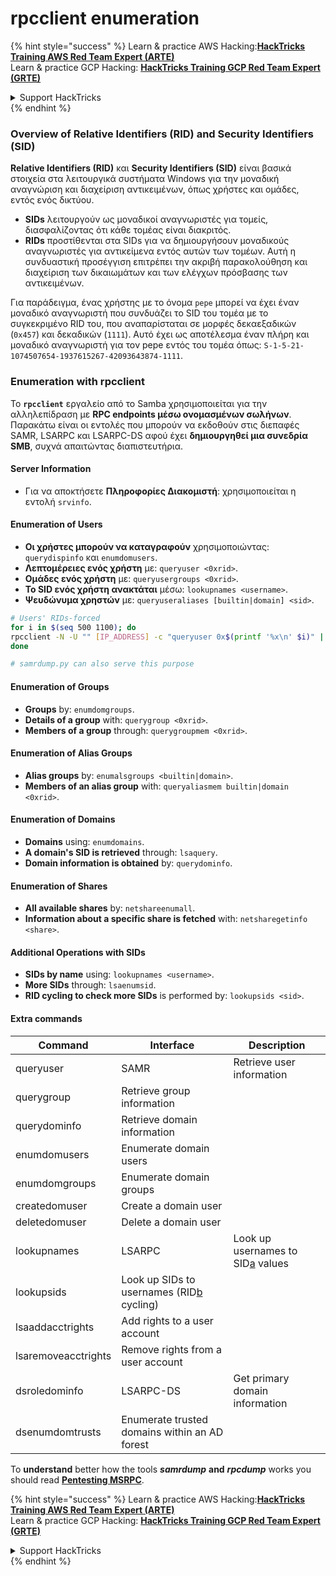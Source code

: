 # rpcclient enumeration

{% hint style="success" %}
Learn & practice AWS Hacking:<img src="/.gitbook/assets/arte.png" alt="" data-size="line">[**HackTricks Training AWS Red Team Expert (ARTE)**](https://training.hacktricks.xyz/courses/arte)<img src="/.gitbook/assets/arte.png" alt="" data-size="line">\
Learn & practice GCP Hacking: <img src="/.gitbook/assets/grte.png" alt="" data-size="line">[**HackTricks Training GCP Red Team Expert (GRTE)**<img src="/.gitbook/assets/grte.png" alt="" data-size="line">](https://training.hacktricks.xyz/courses/grte)

<details>

<summary>Support HackTricks</summary>

* Check the [**subscription plans**](https://github.com/sponsors/carlospolop)!
* **Join the** 💬 [**Discord group**](https://discord.gg/hRep4RUj7f) or the [**telegram group**](https://t.me/peass) or **follow** us on **Twitter** 🐦 [**@hacktricks\_live**](https://twitter.com/hacktricks\_live)**.**
* **Share hacking tricks by submitting PRs to the** [**HackTricks**](https://github.com/carlospolop/hacktricks) and [**HackTricks Cloud**](https://github.com/carlospolop/hacktricks-cloud) github repos.

</details>
{% endhint %}

### Overview of Relative Identifiers (RID) and Security Identifiers (SID)

**Relative Identifiers (RID)** και **Security Identifiers (SID)** είναι βασικά στοιχεία στα λειτουργικά συστήματα Windows για την μοναδική αναγνώριση και διαχείριση αντικειμένων, όπως χρήστες και ομάδες, εντός ενός δικτύου.

- **SIDs** λειτουργούν ως μοναδικοί αναγνωριστές για τομείς, διασφαλίζοντας ότι κάθε τομέας είναι διακριτός.
- **RIDs** προστίθενται στα SIDs για να δημιουργήσουν μοναδικούς αναγνωριστές για αντικείμενα εντός αυτών των τομέων. Αυτή η συνδυαστική προσέγγιση επιτρέπει την ακριβή παρακολούθηση και διαχείριση των δικαιωμάτων και των ελέγχων πρόσβασης των αντικειμένων.

Για παράδειγμα, ένας χρήστης με το όνομα `pepe` μπορεί να έχει έναν μοναδικό αναγνωριστή που συνδυάζει το SID του τομέα με το συγκεκριμένο RID του, που αναπαρίσταται σε μορφές δεκαεξαδικών (`0x457`) και δεκαδικών (`1111`). Αυτό έχει ως αποτέλεσμα έναν πλήρη και μοναδικό αναγνωριστή για τον pepe εντός του τομέα όπως: `S-1-5-21-1074507654-1937615267-42093643874-1111`.


### **Enumeration with rpcclient**

Το **`rpcclient`** εργαλείο από το Samba χρησιμοποιείται για την αλληλεπίδραση με **RPC endpoints μέσω ονομασμένων σωλήνων**. Παρακάτω είναι οι εντολές που μπορούν να εκδοθούν στις διεπαφές SAMR, LSARPC και LSARPC-DS αφού έχει **δημιουργηθεί μια συνεδρία SMB**, συχνά απαιτώντας διαπιστευτήρια.

#### Server Information

* Για να αποκτήσετε **Πληροφορίες Διακομιστή**: χρησιμοποιείται η εντολή `srvinfo`.

#### Enumeration of Users

* **Οι χρήστες μπορούν να καταγραφούν** χρησιμοποιώντας: `querydispinfo` και `enumdomusers`.
* **Λεπτομέρειες ενός χρήστη** με: `queryuser <0xrid>`.
* **Ομάδες ενός χρήστη** με: `queryusergroups <0xrid>`.
* **Το SID ενός χρήστη ανακτάται** μέσω: `lookupnames <username>`.
* **Ψευδώνυμα χρηστών** με: `queryuseraliases [builtin|domain] <sid>`.
```bash
# Users' RIDs-forced
for i in $(seq 500 1100); do
rpcclient -N -U "" [IP_ADDRESS] -c "queryuser 0x$(printf '%x\n' $i)" | grep "User Name\|user_rid\|group_rid" && echo "";
done

# samrdump.py can also serve this purpose
```
#### Enumeration of Groups

* **Groups** by: `enumdomgroups`.
* **Details of a group** with: `querygroup <0xrid>`.
* **Members of a group** through: `querygroupmem <0xrid>`.

#### Enumeration of Alias Groups

* **Alias groups** by: `enumalsgroups <builtin|domain>`.
* **Members of an alias group** with: `queryaliasmem builtin|domain <0xrid>`.

#### Enumeration of Domains

* **Domains** using: `enumdomains`.
* **A domain's SID is retrieved** through: `lsaquery`.
* **Domain information is obtained** by: `querydominfo`.

#### Enumeration of Shares

* **All available shares** by: `netshareenumall`.
* **Information about a specific share is fetched** with: `netsharegetinfo <share>`.

#### Additional Operations with SIDs

* **SIDs by name** using: `lookupnames <username>`.
* **More SIDs** through: `lsaenumsid`.
* **RID cycling to check more SIDs** is performed by: `lookupsids <sid>`.

#### **Extra commands**

| **Command**         | **Interface**                                                                                                                                     | **Description**                                                                                                                           |
| ------------------- | ------------------------------------------------------------------------------------------------------------------------------------------------- | ----------------------------------------------------------------------------------------------------------------------------------------- |
| queryuser           | SAMR                                                                                                                                              | Retrieve user information                                                                                                                 |
| querygroup          | Retrieve group information                                                                                                                        |                                                                                                                                           |
| querydominfo        | Retrieve domain information                                                                                                                       |                                                                                                                                           |
| enumdomusers        | Enumerate domain users                                                                                                                            |                                                                                                                                           |
| enumdomgroups       | Enumerate domain groups                                                                                                                           |                                                                                                                                           |
| createdomuser       | Create a domain user                                                                                                                              |                                                                                                                                           |
| deletedomuser       | Delete a domain user                                                                                                                              |                                                                                                                                           |
| lookupnames         | LSARPC                                                                                                                                            | Look up usernames to SID[a](https://learning.oreilly.com/library/view/network-security-assessment/9781491911044/ch08.html#ch08fn8) values |
| lookupsids          | Look up SIDs to usernames (RID[b](https://learning.oreilly.com/library/view/network-security-assessment/9781491911044/ch08.html#ch08fn9) cycling) |                                                                                                                                           |
| lsaaddacctrights    | Add rights to a user account                                                                                                                      |                                                                                                                                           |
| lsaremoveacctrights | Remove rights from a user account                                                                                                                 |                                                                                                                                           |
| dsroledominfo       | LSARPC-DS                                                                                                                                         | Get primary domain information                                                                                                            |
| dsenumdomtrusts     | Enumerate trusted domains within an AD forest                                                                                                     |                                                                                                                                           |

To **understand** better how the tools _**samrdump**_ **and** _**rpcdump**_ works you should read [**Pentesting MSRPC**](../135-pentesting-msrpc.md).

{% hint style="success" %}
Learn & practice AWS Hacking:<img src="/.gitbook/assets/arte.png" alt="" data-size="line">[**HackTricks Training AWS Red Team Expert (ARTE)**](https://training.hacktricks.xyz/courses/arte)<img src="/.gitbook/assets/arte.png" alt="" data-size="line">\
Learn & practice GCP Hacking: <img src="/.gitbook/assets/grte.png" alt="" data-size="line">[**HackTricks Training GCP Red Team Expert (GRTE)**<img src="/.gitbook/assets/grte.png" alt="" data-size="line">](https://training.hacktricks.xyz/courses/grte)

<details>

<summary>Support HackTricks</summary>

* Check the [**subscription plans**](https://github.com/sponsors/carlospolop)!
* **Join the** 💬 [**Discord group**](https://discord.gg/hRep4RUj7f) or the [**telegram group**](https://t.me/peass) or **follow** us on **Twitter** 🐦 [**@hacktricks\_live**](https://twitter.com/hacktricks\_live)**.**
* **Share hacking tricks by submitting PRs to the** [**HackTricks**](https://github.com/carlospolop/hacktricks) and [**HackTricks Cloud**](https://github.com/carlospolop/hacktricks-cloud) github repos.

</details>
{% endhint %}
